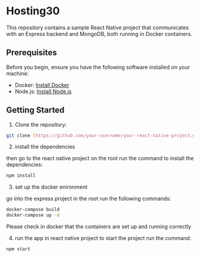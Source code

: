 # Hosting30
This repository contains a sample React Native project that communicates with an Express backend and MongoDB, both running in Docker containers.

## Prerequisites

Before you begin, ensure you have the following software installed on your machine:

- Docker: [Install Docker](https://docs.docker.com/get-docker/)
- Node.js: [Install Node.js](https://nodejs.org/)

## Getting Started

1. Clone the repository:

```bash
git clone [https://github.com/your-username/your-react-native-project.git](https://github.com/hcn31/Projet-React-Native.git)
```
2. install the dependencies

then go to the react native project on the root run the command to install the dependencies:
```bash
npm install
```
3. set up the docker enironment

go into the express project in the root run the following commands:
```bash
docker-compose build
docker-compose up -d
```
Please check in docker that the containers are set up and running correctly


4. run the app
in react native project to start the project run the command:
```bash
npm start
```



